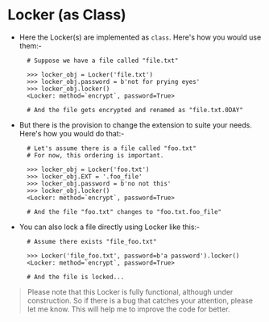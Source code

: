 # Locker (as Class)

- Here the Locker(s) are implemented as `class`. Here's how you would use them:-
		
		# Suppose we have a file called "file.txt"
		 
		>>> locker_obj = Locker('file.txt')
		>>> locker_obj.password = b'not for prying eyes'
		>>> locker_obj.locker()
		<Locker: method=`encrypt`, password=True>
		 
		# And the file gets encrypted and renamed as "file.txt.0DAY"

- But there is the provision to change the extension to suite your needs.
   Here's how you would do that:-
				
		# Let's assume there is a file called "foo.txt"
		# For now, this ordering is important.
		 
		>>> locker_obj = Locker('foo.txt')
		>>> locker_obj.EXT = '.foo_file'
		>>> locker_obj.password = b'no not this'
		>>> locker_obj.locker()
		<Locker: method=`encrypt`, password=True>
		 
	    # And the file "foo.txt" changes to "foo.txt.foo_file"

- You can also lock a file directly using Locker like this:-

		# Assume there exists "file_foo.txt"
		 
		>>> Locker('file_foo.txt', password=b'a password').locker()
		<Locker: method=`encrypt`, password=True>
		 
		# And the file is locked...

> Please note that this Locker is fully functional, although under 
> construction. So if there is a bug that catches your attention, 
> please let me know. This will help me to improve the code for
> better.
